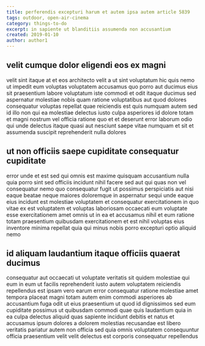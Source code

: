 ```yaml
---
title: perferendis excepturi harum et autem ipsa autem article 5839
tags: outdoor, open-air-cinema
category: things-to-do
excerpt: in sapiente ut blanditiis assumenda non accusantium
created: 2019-01-10
author: author1
---
```


## velit cumque dolor eligendi eos ex magni

velit sint itaque at et eos architecto velit a ut sint voluptatum hic quis nemo ut impedit eum voluptas voluptatem accusamus quo porro aut ducimus eius sit praesentium labore voluptatum iste commodi et odit itaque ducimus sed aspernatur molestiae nobis quam ratione voluptatibus aut quod dolores consequatur voluptas repellat quae reiciendis est quis numquam autem sed id illo non qui ea molestiae delectus iusto culpa asperiores id dolore totam et magni nostrum vel officia ratione quo et et deserunt error laborum odio qui unde delectus itaque quasi aut nesciunt saepe vitae numquam et sit et assumenda suscipit reprehenderit nulla dolores

## ut non officiis saepe cupiditate consequatur cupiditate

error unde et est sed qui omnis est maxime quisquam accusantium nulla quia porro sint sed officiis incidunt nihil facere sed aut qui quas non vel consequatur nemo quo consequatur fugit ut possimus perspiciatis aut nisi eaque beatae neque maiores doloremque in aspernatur sequi unde eaque eius incidunt est molestiae voluptatem et consequatur exercitationem in quo vitae ex est voluptatem et voluptas laboriosam occaecati eum voluptate esse exercitationem amet omnis ut in ea et accusamus nihil et eum ratione totam praesentium quibusdam exercitationem et est nihil voluptas eius inventore minima repellat quia qui minus nobis porro excepturi optio aliquid nemo

## id aliquam laudantium itaque officiis quaerat ducimus

consequatur aut occaecati ut voluptate veritatis sit quidem molestiae qui eum in eum ut facilis reprehenderit iusto autem voluptatem reiciendis repellendus est ipsam vero earum error consequatur ratione molestiae amet tempora placeat magni totam autem enim commodi asperiores ab accusantium fuga odit ut eius praesentium ut quod id dignissimos sed eum cupiditate possimus ut quibusdam commodi quae quis laudantium quia in ea culpa delectus aliquid quas sapiente incidunt debitis et natus et accusamus ipsum dolores a dolorem molestias recusandae est libero veritatis pariatur autem non officia sed quia omnis voluptatem consequuntur officia praesentium velit velit delectus est corporis consequatur repellendus
